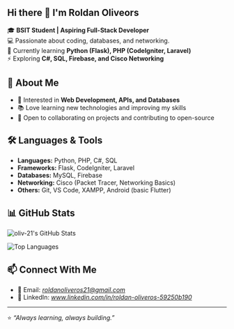 ## Hi there 👋 I'm Roldan Oliveors


🎓 **BSIT Student | Aspiring Full-Stack Developer**  
💻 Passionate about coding, databases, and networking.  
🌱 Currently learning **Python (Flask), PHP (CodeIgniter, Laravel)**  
⚡ Exploring **C#, SQL, Firebase, and Cisco Networking**  

## 🚀 About Me
- 🎯 Interested in **Web Development, APIs, and Databases**  
- 📚 Love learning new technologies and improving my skills  
- 🤝 Open to collaborating on projects and contributing to open-source

## 🛠️ Languages & Tools
- **Languages:** Python, PHP, C#, SQL  
- **Frameworks:** Flask, CodeIgniter, Laravel  
- **Databases:** MySQL, Firebase  
- **Networking:** Cisco (Packet Tracer, Networking Basics)  
- **Others:** Git, VS Code, XAMPP, Android (basic Flutter)

## 📊 GitHub Stats
![oliv-21's GitHub Stats](https://github-readme-stats.vercel.app/api?username=oliv-21&show_icons=true&theme=tokyonight)

![Top Languages](https://github-readme-stats.vercel.app/api/top-langs/?username=oliv-21&layout=compact&theme=tokyonight)

## 📫 Connect With Me

- 📧 Email: *roldanoliveros21@gmail.com*  
- 💼 LinkedIn: *www.linkedin.com/in/roldan-oliveros-59250b190*  

---

⭐ *“Always learning, always building.”*  
